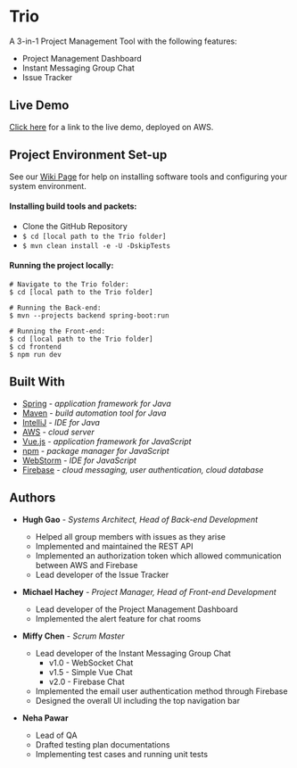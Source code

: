 # Trio

A 3-in-1 Project Management Tool with the following features:
* Project Management Dashboard
* Instant Messaging Group Chat
* Issue Tracker


## Live Demo

[Click here](http://ec2-54-210-102-133.compute-1.amazonaws.com:8080/login) for a link to the live demo, deployed on AWS.



## Project Environment Set-up

See our [Wiki Page](https://github.com/hgao3/Trio/wiki) for help on installing software tools and configuring your system environment.

#### Installing build tools and packets:

* Clone the GitHub Repository
* `$ cd [local path to the Trio folder]`
* `$ mvn clean install -e -U -DskipTests`

#### Running the project locally:
```
# Navigate to the Trio folder:
$ cd [local path to the Trio folder]

# Running the Back-end:
$ mvn --projects backend spring-boot:run

# Running the Front-end:
$ cd [local path to the Trio folder]
$ cd frontend
$ npm run dev
```


## Built With

* [Spring](https://spring.io/projects/spring-boot) - *application framework for Java*
* [Maven](https://maven.apache.org/) - *build automation tool for Java*
* [IntelliJ](https://www.jetbrains.com/idea/) - *IDE for Java*
* [AWS](https://aws.amazon.com/) - *cloud server*
* [Vue.js](https://vuejs.org/) - *application framework for JavaScript*
* [npm](https://www.npmjs.com/) - *package manager for JavaScript*
* [WebStorm](https://www.jetbrains.com/webstorm/) - *IDE for JavaScript*
* [Firebase](https://firebase.google.com) - *cloud messaging, user authentication, cloud database*


## Authors

* **Hugh Gao** - *Systems Architect, Head of Back-end Development*
	* Helped all group members with issues as they arise
	* Implemented and maintained the REST API
	* Implemented an authorization token which allowed communication between AWS and Firebase
	* Lead developer of the Issue Tracker

* **Michael Hachey** - *Project Manager, Head of Front-end Development*
	* Lead developer of the Project Management Dashboard
	* Implemented the alert feature for chat rooms

* **Miffy Chen** - *Scrum Master*
	* Lead developer of the Instant Messaging Group Chat
		* v1.0 - WebSocket Chat
		* v1.5 - Simple Vue Chat
		* v2.0 - Firebase Chat
	* Implemented the email user authentication method through Firebase
	* Designed the overall UI including the top navigation bar

* **Neha Pawar**
	* Lead of QA
	* Drafted testing plan documentations
	* Implementing test cases and running unit tests